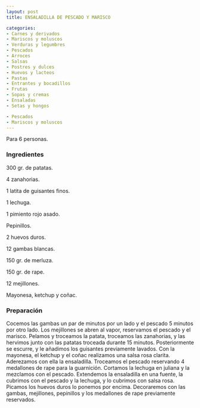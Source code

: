 ```yaml
---
layout: post
title: ENSALADILLA DE PESCADO Y MARISCO

categories:
- Carnes y derivados
- Mariscos y moluscos
- Verduras y legumbres
- Pescados
- Arroces
- Salsas
- Postres y dulces
- Huevos y lacteos
- Pastas
- Entrantes y bocadillos
- Frutas
- Sopas y cremas
- Ensaladas
- Setas y hongos

- Pescados
- Mariscos y moluscos
---
```

Para 6 personas.

<h3>Ingredientes</h3>

300 gr. de patatas.

4 zanahorias.

1 latita de guisantes finos.

1 lechuga.

1 pimiento rojo asado.

Pepinillos.

2 huevos duros.

12 gambas blancas.

150 gr. de merluza.

150 gr. de rape.

12 mejillones.

Mayonesa, ketchup y coñac.

<h3>Preparación</h3>

Cocemos las gambas un par de minutos por un lado y el pescado 5 minutos por otro lado. Los mejillones se abren al vapor, reservamos el pescado y el marisco. Pelamos y troceamos la patata, troceamos las zanahorias, y las hervimos junto con las patatas troceada durante 15 minutos. Posteriormente se escurre, y le añadimos los guisantes previamente lavados. Con la mayonesa, el ketchup y el coñac realizamos una salsa rosa clarita. Aderezamos con ella la ensaladilla. Troceamos el pescado reservando 4 medallones de rape para la guarnición. Cortamos la lechuga en juliana y la mezclamos con el pescado. Extendemos la ensaladilla en una fuente, la cubrimos con el pescado y la lechuga, y lo cubrimos con salsa rosa. Picamos los huevos duros lo ponemos por encima. Decoraremos con las gambas, mejillones, pepinillos y los medallones de rape previamente reservados.

